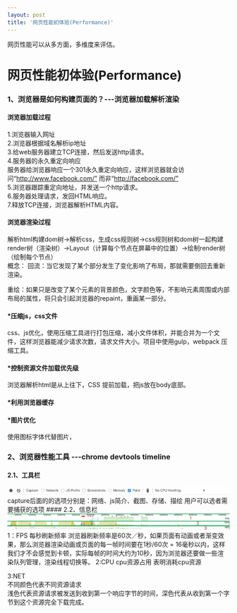 ```yaml
---
layout: post
title: '网页性能初体验(Performance)'
---
```

网页性能可以从多方面，多维度来评估。
<!--break-->
# 网页性能初体验(Performance) 

### 1、浏览器是如何构建页面的？---浏览器加载解析渲染
####   浏览器加载过程
1.浏览器输入网址  
2.浏览器根据域名解析ip地址  
3.给web服务器建立TCP连接，然后发送http请求。  
4.服务器的永久重定向响应    
服务器给浏览器响应一个301永久重定向响应，这样浏览器就会访问“http://www.facebook.com/” 而非“http://facebook.com/”  
5.浏览器跟踪重定向地址，并发送一个http请求。  
6.服务器处理请求，发回HTML响应。  
7.释放TCP连接，浏览器解析HTML内容。  

####   浏览器渲染过程
解析html构建dom树->解析css，生成css规则树->css规则树和dom树一起构建render树（渲染树）->Layout（计算每个节点在屏幕中的位置）->绘制render树（绘制每个节点）  
概念：
回流：当它发现了某个部分发生了变化影响了布局，那就需要倒回去重新渲染。  

重绘：如果只是改变了某个元素的背景颜色，文字颜色等，不影响元素周围或内部布局的属性，将只会引起浏览器的repaint，重画某一部分。  

####  \*压缩js，css文件	  
css、js优化，使用压缩工具进行打包压缩，减小文件体积，并能合并为一个文件，这样浏览器能减少请求次数，请求文件大小。项目中使用gulp，webpack 压缩工具。  

####  \*控制资源文件加载优先级    
浏览器解析html是从上往下，CSS 提前加载，把js放在body底部。
####  \*利用浏览器缓存
####  \*图片优化
使用图标字体代替图片，

### 2、浏览器性能工具 ---chrome devtools timeline 
#### 2.1、工具栏  
<img src="/../assets/performace01-timeline.png"> 
<br/>
capture后面的的选项分别是：网络、js简介、截图、存储、描绘  
用户可以选者需要捕获的选项
#### 2.2、信息栏  
<img src="/../assets/performace-02.png"> 
<br/>
1：FPS 每秒刷新频率
浏览器刷新频率是60次／秒，如果页面有动画或者渐变效果，那么浏览器渲染动画或页面的每一帧时间要在1秒/60次 = 16毫秒以内，这样我们才不会感觉到卡顿，实际每帧的时间大约为10秒，因为浏览器还要做一些渲染队列管理，渲染线程切换等。  
2:CPU cpu资源占用   
表明消耗cpu资源 

3:NET  
不同颜色代表不同资源请求  
浅色代表资源请求被发送到收到第一个响应字节的时间，深色代表从收到第一个字节到这个资源完全下载完成。  


